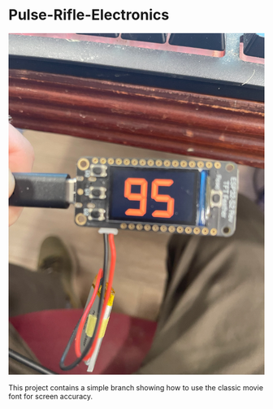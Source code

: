 # Pulse-Rifle-Electronics

![classic font](IMG_6775.jpg)

This project contains a simple branch showing how to use the classic movie font for screen accuracy.
